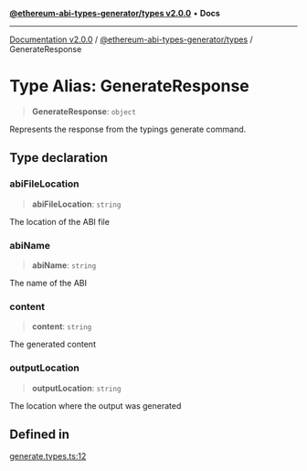 [**@ethereum-abi-types-generator/types v2.0.0**](../README.md) • **Docs**

***

[Documentation v2.0.0](../../../packages.md) / [@ethereum-abi-types-generator/types](../README.md) / GenerateResponse

# Type Alias: GenerateResponse

> **GenerateResponse**: `object`

Represents the response from the typings generate command.

## Type declaration

### abiFileLocation

> **abiFileLocation**: `string`

The location of the ABI file

### abiName

> **abiName**: `string`

The name of the ABI

### content

> **content**: `string`

The generated content

### outputLocation

> **outputLocation**: `string`

The location where the output was generated

## Defined in

[generate.types.ts:12](https://github.com/niZmosis/ethereum-abi-types-generator/blob/8be0c174f1ad191b06c4413881733fc6912573c5/packages/types/src/generate.types.ts#L12)
